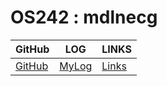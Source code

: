 # OS242 : mdlnecg
| GitHub | LOG | LINKS |
| ------ | --- | ----- |
| [GitHub](https://github.com/mdlnecg/os242.git) | [MyLog](https://github.com/mdlnecg/os242/blob/main/TXT/mylog.txt) | [Links](https://github.com/mdlnecg/os242/blob/main/links.md) |
